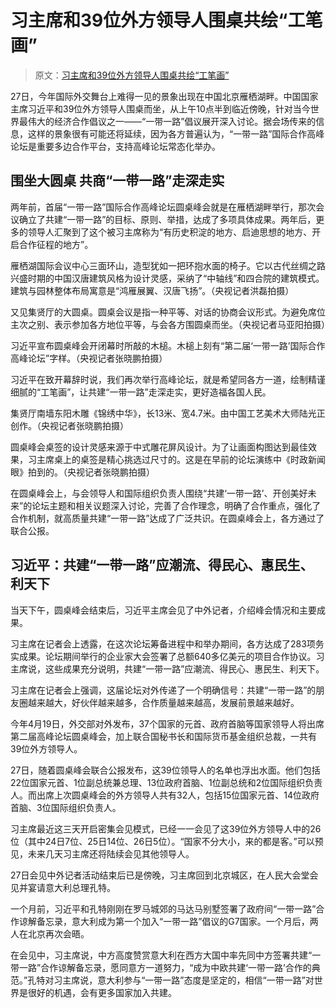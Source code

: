 # 习主席和39位外方领导人围桌共绘“工笔画”

> 原文：[习主席和39位外方领导人围桌共绘“工笔画”](https://mp.weixin.qq.com/s/vAFeefg9SmhnNu3m5BHXmQ)

27日，今年国际外交舞台上难得一见的景象出现在中国北京雁栖湖畔。中国国家主席习近平和39位外方领导人围桌而坐，从上午10点半到临近傍晚，针对当今世界最伟大的经济合作倡议之一——“一带一路”倡议展开深入讨论。据会场传来的信息，这样的景象很有可能还将延续，因为各方普遍认为，“一带一路”国际合作高峰论坛是重要多边合作平台，支持高峰论坛常态化举办。

## 围坐大圆桌 共商“一带一路”走深走实

两年前，首届“一带一路”国际合作高峰论坛圆桌峰会就是在雁栖湖畔举行，那次会议确立了共建“一带一路”的目标、原则、举措，达成了多项具体成果。两年后，更多的领导人汇聚到了这个被习主席称为“有历史积淀的地方、启迪思想的地方、开启合作征程的地方”。

雁栖湖国际会议中心三面环山，造型犹如一把环抱水面的椅子。它以古代丝绸之路兴盛时期的中国汉唐建筑风格为设计灵感，采纳了“中轴线”和四合院的建筑模式。建筑与园林整体布局寓意是“鸿雁展翼、汉唐飞扬”。（央视记者洪磊拍摄）

又见集贤厅的大圆桌。圆桌会议是指一种平等、对话的协商会议形式。为避免席位主次之别、表示参加各方地位平等，与会各方围圆桌而坐。（央视记者马亚阳拍摄）

习近平宣布圆桌峰会开闭幕时所敲的木槌。木槌上刻有“第二届‘一带一路’国际合作高峰论坛”字样。（央视记者张晓鹏拍摄）

习近平在致开幕辞时说，我们再次举行高峰论坛，就是希望同各方一道，绘制精谨细腻的“工笔画”，让共建“一带一路”走深走实，更好造福各国人民。

集贤厅南墙东阳木雕《锦绣中华》，长13米、宽4.7米。由中国工艺美术大师陆光正创作。（央视记者张晓鹏拍摄）

圆桌峰会桌签的设计灵感来源于中式雕花屏风设计。为了让画面构图达到最佳效果，习主席桌上的桌签是精心挑选过尺寸的。这是在早前的论坛演练中《时政新闻眼》拍到的。（央视记者张晓鹏拍摄）

在圆桌峰会上，与会领导人和国际组织负责人围绕“共建‘一带一路’、开创美好未来”的论坛主题和相关议题深入讨论，完善了合作理念，明确了合作重点，强化了合作机制，就高质量共建“一带一路”达成了广泛共识。在圆桌峰会上，各方通过了联合公报。

## 习近平：共建“一带一路”应潮流、得民心、惠民生、利天下

当天下午，圆桌峰会结束后，习近平主席会见了中外记者，介绍峰会情况和主要成果。

习主席在记者会上透露，在这次论坛筹备进程中和举办期间，各方达成了283项务实成果。论坛期间举行的企业家大会签署了总额640多亿美元的项目合作协议。习主席说，这些成果充分说明，共建“一带一路”应潮流、得民心、惠民生、利天下。

习主席在记者会上强调，这届论坛对外传递了一个明确信号：共建“一带一路”的朋友圈越来越大，好伙伴越来越多，合作质量越来越高，发展前景越来越好。 

今年4月19日，外交部对外发布，37个国家的元首、政府首脑等国家领导人将出席第二届高峰论坛圆桌峰会，加上联合国秘书长和国际货币基金组织总裁，一共有39位外方领导人。

27日，随着圆桌峰会联合公报发布，这39位领导人的名单也浮出水面。他们包括22位国家元首、1位副总统兼总理、13位政府首脑、1位副总统和2位国际组织负责人。而出席上次圆桌峰会的外方领导人共有32人，包括15位国家元首、14位政府首脑、3位国际组织负责人。

习主席最近这三天开启密集会见模式，已经一一会见了这39位外方领导人中的26位（其中24日7位、25日14位、26日5位）。“国家不分大小，来的都是客。”可以预见，未来几天习主席还将陆续会见其他领导人。

27日会见中外记者活动结束后已是傍晚，习主席回到北京城区，在人民大会堂会见并宴请意大利总理孔特。

一个月前，习近平和孔特刚刚在罗马城郊的马达马别墅签署了政府间“一带一路”合作谅解备忘录，意大利成为第一个加入“一带一路”倡议的G7国家。一个月后，两人在北京再次会晤。

在会见中，习主席说，中方高度赞赏意大利在西方大国中率先同中方签署共建“一带一路”合作谅解备忘录，愿同意方一道努力，“成为中欧共建‘一带一路’合作的典范。”孔特对习主席说，意大利参与“一带一路”态度是坚定的，相信“一带一路”对世界是很好的机遇，会有更多国家加入共建。